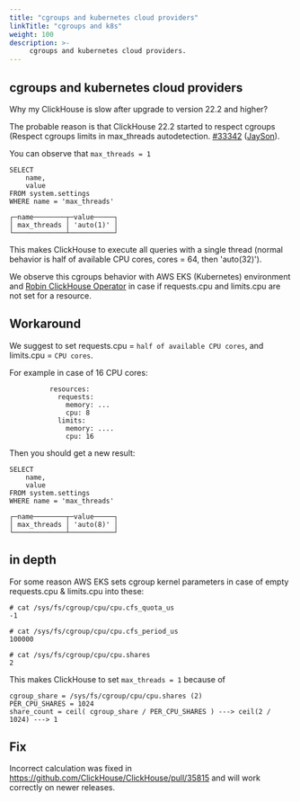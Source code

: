 ```yaml
---
title: "cgroups and kubernetes cloud providers"
linkTitle: "cgroups and k8s"
weight: 100
description: >-
     cgroups and kubernetes cloud providers.
---
```


## cgroups and kubernetes cloud providers

Why my ClickHouse is slow after upgrade to version 22.2 and higher?

The probable reason is that ClickHouse 22.2 started to respect cgroups (Respect cgroups limits in max_threads autodetection. [#33342](https://github.com/ClickHouse/ClickHouse/pull/33342) ([JaySon](https://github.com/JaySon-Huang)).

You can observe that `max_threads = 1`

```
SELECT
    name,
    value
FROM system.settings
WHERE name = 'max_threads'

┌─name────────┬─value─────┐
│ max_threads │ 'auto(1)' │
└─────────────┴───────────┘
```

This makes ClickHouse to execute all queries with a single thread (normal behavior is half of available CPU cores, cores = 64, then 'auto(32)').

We observe this cgroups behavior with AWS EKS (Kubernetes) environment and [Robin 
ClickHouse Operator](https://github.com/Robin/clickhouse-operator) in case if requests.cpu and limits.cpu are not set for a resource.

## Workaround

We suggest to set requests.cpu = `half of available CPU cores`, and limits.cpu = `CPU cores`.


For example in case of 16 CPU cores:

``` 
          resources:
            requests:
              memory: ...
              cpu: 8
            limits:
              memory: ....
              cpu: 16
```


Then you should get a new result:

```
SELECT
    name,
    value
FROM system.settings
WHERE name = 'max_threads'

┌─name────────┬─value─────┐
│ max_threads │ 'auto(8)' │
└─────────────┴───────────┘
```

## in depth

For some reason AWS EKS sets cgroup kernel parameters in case of empty requests.cpu & limits.cpu into these:

```
# cat /sys/fs/cgroup/cpu/cpu.cfs_quota_us
-1

# cat /sys/fs/cgroup/cpu/cpu.cfs_period_us
100000

# cat /sys/fs/cgroup/cpu/cpu.shares
2
```

This makes ClickHouse to set `max_threads = 1` because of 

```text
cgroup_share = /sys/fs/cgroup/cpu/cpu.shares (2)
PER_CPU_SHARES = 1024
share_count = ceil( cgroup_share / PER_CPU_SHARES ) ---> ceil(2 / 1024) ---> 1
```

## Fix

Incorrect calculation was fixed in https://github.com/ClickHouse/ClickHouse/pull/35815 and will work correctly on newer releases.
